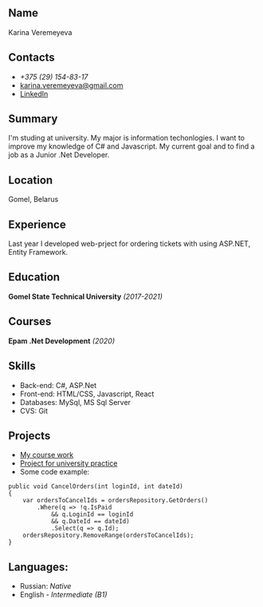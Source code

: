 ## Name
Karina Veremeyeva
## Contacts
* *+375 (29) 154-83-17*
* karina.veremeyeva@gmail.com
* [LinkedIn](https://www.linkedin.com/in/karinaveremeyeva)
## Summary
I'm studing at university. My major is information techonlogies.
I want to improve my knowledge of C# and Javascript. My current goal and to find a job as a Junior .Net Developer.
## Location
Gomel, Belarus
## Experience
Last year I developed web-prject for ordering tickets with using ASP.NET, Entity Framework.
## Education
**Gomel State Technical University** *(2017-2021)*
## Courses
**Epam .Net Development** *(2020)*
## Skills
* Back-end: C#, ASP.Net
* Front-end: HTML/CSS, Javascript, React
* Databases: MySql, MS Sql Server
* CVS: Git	
## Projects
* [My course work](https://github.com/VeremeevaKarina/CourseWork)
* [Project for university practice](https://github.com/VeremeevaKarina/WebProject)
* Some code example:
```
public void CancelOrders(int loginId, int dateId)
{
	var ordersToCancelIds = ordersRepository.GetOrders()
		.Where(q => !q.IsPaid
			&& q.LoginId == loginId
			&& q.DateId == dateId)
			.Select(q => q.Id);
	ordersRepository.RemoveRange(ordersToCancelIds);
}          
```
## Languages:
* Russian: *Native*
* English - *Intermediate (B1)*